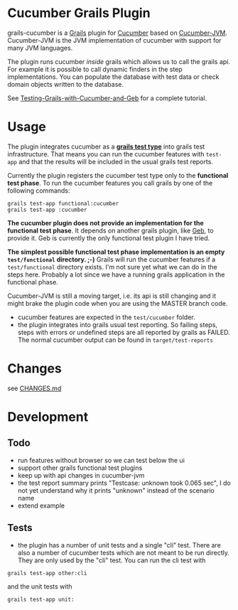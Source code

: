# Cucumber Grails Plugin #

grails-cucumber is a [Grails](http://grails.org) plugin for [Cucumber](http://cukes.info)
based on [Cucumber-JVM](https://github.com/cucumber/cucumber-jvm). Cucumber-JVM is the JVM
implementation of cucumber with support for many JVM languages.

The plugin runs cucumber *inside* grails which allows us to call the grails api. For example it is
possible to call dynamic finders in the step implementations. You can populate the database with
test data or check domain objects written to the database.

See [Testing-Grails-with-Cucumber-and-Geb](https://github.com/hauner/grails-cucumber/wiki/Testing-Grails-with-Cucumber-and-Geb)
for a complete tutorial.

# Usage #

The plugin integrates cucumber as a [**grails test type**](http://ldaley.com/post/615966534/custom-grails-test)
into grails test infrastructure. That means you can run the cucumber features with `test-app` and
that the results will be included in the usual grails test reports.

Currently the plugin registers the cucumber test type only to the **functional test phase**. To run
the cucumber features you call grails by one of the following commands:

```
grails test-app functional:cucumber
grails test-app :cucumber
```

**The cucumber plugin does not provide an implementation for the functional test phase**. It depends
on another grails plugin, like [Geb](http://gebish.org), to provide it. Geb is currently the only
functional test plugin I have tried.

**The simplest possible functional test phase implementation is an empty `test/functional` directory. ;-)**
Grails will run the cucumber features if a `test/functional` directory exists. I'm not sure yet what
we can do in the steps here. Probably a lot since we have a running grails application in the functional
phase.

Cucumber-JVM is still a moving target, i.e. its api is still changing and it might brake the plugin
code when you are using the MASTER branch code.

* cucumber features are expected in the `test/cucumber` folder.
* the plugin integrates into grails usual test reporting. So failing steps, steps with errors or
undefined steps are all reported by grails as FAILED. The normal cucumber output can be found in
`target/test-reports`

# Changes #

see [CHANGES.md](https://github.com/hauner/grails-cucumber/blob/master/CHANGES.md)

# Development #

## Todo ##

* run features without browser so we can test below the ui
* support other grails functional test plugins
* keep up with api changes in cucumber-jvm
* the test report summary prints "Testcase: unknown took 0.065 sec", I do not yet understand why
  it prints "unknown" instead of the scenario name
* extend example

## Tests ##

* the plugin has a number of unit tests and a single "cli" test. There are also a number of cucumber
tests which are not meant to be run directly. They are only used by the "cli" test. You can run the
cli test with

```
grails test-app other:cli
```

and the unit tests with

```
grails test-app unit:
```
